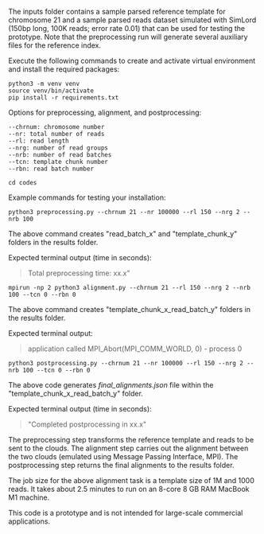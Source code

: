 The inputs folder contains a sample parsed reference template for chromosome 21 and a sample parsed reads dataset simulated with SimLord (150bp long, 100K reads; error rate 0.01) that can be used for testing the prototype. Note that the preprocessing run will generate several auxiliary files for the reference index. 

Execute the following commands to create and activate virtual environment and install the required packages:

```
python3 -m venv venv  
source venv/bin/activate
pip install -r requirements.txt
```

Options for preprocessing, alignment, and postprocessing:

```
--chrnum: chromosome number 
--nr: total number of reads 
--rl: read length 
--nrg: number of read groups 
--nrb: number of read batches 
--tcn: template chunk number 
--rbn: read batch number 
```

```
cd codes 
```

Example commands for testing your installation:

```
python3 preprocessing.py --chrnum 21 --nr 100000 --rl 150 --nrg 2 --nrb 100
```
The above command creates "read_batch_x" and "template_chunk_y" folders in the results folder.

Expected terminal output (time in seconds):
> Total preprocessing time: xx.x"  

```
mpirun -np 2 python3 alignment.py --chrnum 21 --rl 150 --nrg 2 --nrb 100 --tcn 0 --rbn 0
```
The above command creates "template_chunk_x_read_batch_y" folders in the results folder.

Expected terminal output: 
> application called MPI_Abort(MPI_COMM_WORLD, 0) - process 0

```
python3 postprocessing.py --chrnum 21 --nr 100000 --rl 150 --nrg 2 --nrb 100 --tcn 0 --rbn 0
```
The above code generates *final_alignments.json* file within the "template_chunk_x_read_batch_y" folder.

Expected terminal output (time in seconds): 
> "Completed postprocessing in xx.x" 


The preprocessing step transforms the reference template and reads to be sent to the clouds. The alignment step carries out the alignment between the two clouds (emulated using Message Passing Interface, MPI). The postprocessing step returns the final alignments to the results folder.

The job size for the above alignment task is a template size of 1M and 1000 reads. It takes about 2.5 minutes to run on an 8-core 8 GB RAM MacBook M1 machine.

This code is a prototype and is not intended for large-scale commercial applications.

